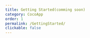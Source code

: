 ```yaml
---
title: Getting Started(comming soon)
category: CocoApp
order: 1
permalink: /GettingStarted/
clickable: false
---
```




